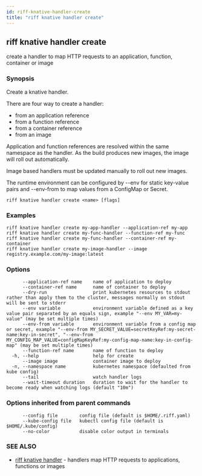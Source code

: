 ```yaml
---
id: riff-knative-handler-create
title: "riff knative handler create"
---
```

## riff knative handler create

create a handler to map HTTP requests to an application, function, container or image

### Synopsis

Create a knative handler.

There are four way to create a handler:
- from an application reference
- from a function reference
- from a container reference
- from an image

Application and function references are resolved within the same namespace as
the handler. As the build produces new images, the image will roll out
automatically.

Image based handlers must be updated manually to roll out new images.

The runtime environment can be configured by --env for static key-value pairs
and --env-from to map values from a ConfigMap or Secret.

```
riff knative handler create <name> [flags]
```

### Examples

```
riff knative handler create my-app-handler --application-ref my-app
riff knative handler create my-func-handler --function-ref my-func
riff knative handler create my-func-handler --container-ref my-container
riff knative handler create my-image-handler --image registry.example.com/my-image:latest
```

### Options

```
      --application-ref name    name of application to deploy
      --container-ref name      name of container to deploy
      --dry-run                 print kubernetes resources to stdout rather than apply them to the cluster, messages normally on stdout will be sent to stderr
      --env variable            environment variable defined as a key value pair separated by an equals sign, example "--env MY_VAR=my-value" (may be set multiple times)
      --env-from variable       environment variable from a config map or secret, example "--env-from MY_SECRET_VALUE=secretKeyRef:my-secret-name:key-in-secret", "--env-from MY_CONFIG_MAP_VALUE=configMapKeyRef:my-config-map-name:key-in-config-map" (may be set multiple times)
      --function-ref name       name of function to deploy
  -h, --help                    help for create
      --image image             container image to deploy
  -n, --namespace name          kubernetes namespace (defaulted from kube config)
      --tail                    watch handler logs
      --wait-timeout duration   duration to wait for the handler to become ready when watching logs (default "10m")
```

### Options inherited from parent commands

```
      --config file        config file (default is $HOME/.riff.yaml)
      --kube-config file   kubectl config file (default is $HOME/.kube/config)
      --no-color           disable color output in terminals
```

### SEE ALSO

* [riff knative handler](riff_knative_handler.md)	 - handlers map HTTP requests to applications, functions or images

